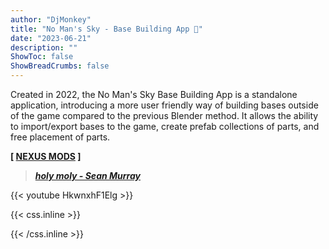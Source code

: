 ```yaml
---
author: "DjMonkey"
title: "No Man's Sky - Base Building App 🚀"
date: "2023-06-21"
description: ""
ShowToc: false
ShowBreadCrumbs: false
---
```


Created in 2022, the No Man's Sky Base Building App is a standalone application, introducing a more user friendly way of building bases outside of the game compared to the previous Blender method. It allows the ability to import/export bases to the game, create prefab collections of parts, and free placement of parts.

**[ [NEXUS MODS](https://www.nexusmods.com/nomanssky/mods/2598) ]**

> [***holy moly - Sean Murray***](https://x.com/NoMansSky/status/1595396315550285826)

{{< youtube HkwnxhF1Elg >}}



<!--more-->


{{< css.inline >}}

<style>
.emojify {
	font-family: Apple Color Emoji, Segoe UI Emoji, NotoColorEmoji, Segoe UI Symbol, Android Emoji, EmojiSymbols;
	font-size: 2rem;
	vertical-align: middle;
}
@media screen and (max-width:650px) {
  .nowrap {
    display: block;
    margin: 25px 0;
  }
}
</style>

{{< /css.inline >}}
